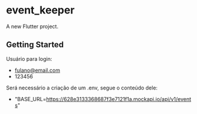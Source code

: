 # event_keeper

A new Flutter project.

## Getting Started

Usuário para login:
- fulano@email.com
- 123456

Será necessário a criação de um .env, segue o conteúdo dele:
- "BASE_URL=https://628e3133368687f3e7121f1a.mockapi.io/api/v1/events"

